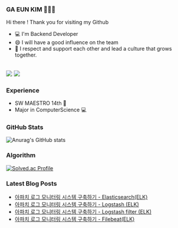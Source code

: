### GA EUN KIM 👩🏻‍💻
Hi there ! Thank you for visiting my Github
- 💻 I'm Backend Developer
- 😄 I will have a good influence on the team
- 🌱 I respect and support each other and lead a culture that grows together.



<a href = "https://gani-dev.tistory.com/"><img src="https://img.shields.io/badge/Tistory-DD344C?style=for-the-badge&logo=Tistory&logoColor=white"></a>
<a href = "mailto:13wjdgk@naver.com"><img src="https://img.shields.io/badge/Mail 13wjdgk@naver.com -EA4335?style=for-the-badge&logo=NAVER&logoColor=white"></a>
---

### Experience
- SW MAESTRO 14th 💙
- Major in ComputerScience 💻

### GitHub Stats

![Anurag's GitHub stats](https://github-readme-stats.vercel.app/api?username=13wjdgk&show_icons=true&theme=codeSTACKr)

### Algorithm

[![Solved.ac Profile](http://mazassumnida.wtf/api/v2/generate_badge?boj=13wjdgk)](https://solved.ac/13wjdgk/)

### Latest Blog Posts
- [아파치 로그 모니터링 시스템 구축하기 - Elasticsearch(ELK)](https://gani-dev.tistory.com/123)
- [아파치 로그 모니터링 시스템 구축하기 - Logstash (ELK)](https://gani-dev.tistory.com/122)
- [아파치 로그 모니터링 시스템 구축하기 - Logstash filter (ELK)](https://gani-dev.tistory.com/121)
- [아파치 로그 모니터링 시스템 구축하기 - Filebeat(ELK)](https://gani-dev.tistory.com/120)
